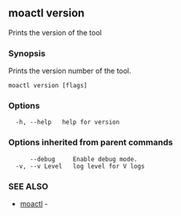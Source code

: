 ## moactl version

Prints the version of the tool

### Synopsis

Prints the version number of the tool.

```
moactl version [flags]
```

### Options

```
  -h, --help   help for version
```

### Options inherited from parent commands

```
      --debug     Enable debug mode.
  -v, --v Level   log level for V logs
```

### SEE ALSO

* [moactl](moactl.md)	 - 

